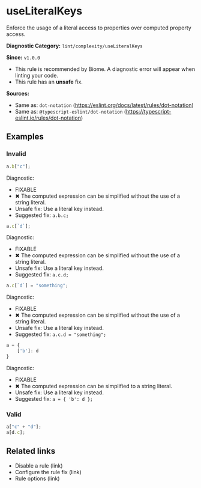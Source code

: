 # useLiteralKeys

Enforce the usage of a literal access to properties over computed property access.

**Diagnostic Category:** `lint/complexity/useLiteralKeys`

**Since:** `v1.0.0`

- This rule is recommended by Biome. A diagnostic error will appear when linting your code.
- This rule has an **unsafe** fix.

**Sources:**
- Same as: `dot-notation` (https://eslint.org/docs/latest/rules/dot-notation)
- Same as: `@typescript-eslint/dot-notation` (https://typescript-eslint.io/rules/dot-notation)

## Examples

### Invalid

```js
a.b["c"];
```
Diagnostic: 
- FIXABLE 
- ✖ The computed expression can be simplified without the use of a string literal.
- Unsafe fix: Use a literal key instead.
- Suggested fix: `a.b.c;`

```js
a.c[`d`];
```
Diagnostic: 
- FIXABLE 
- ✖ The computed expression can be simplified without the use of a string literal.
- Unsafe fix: Use a literal key instead.
- Suggested fix: `a.c.d;`

```js
a.c[`d`] = "something";
```
Diagnostic: 
- FIXABLE 
- ✖ The computed expression can be simplified without the use of a string literal.
- Unsafe fix: Use a literal key instead.
- Suggested fix: `a.c.d = "something";`

```js
a = {
	['b']: d
}
```
Diagnostic: 
- FIXABLE 
- ✖ The computed expression can be simplified to a string literal.
- Unsafe fix: Use a literal key instead.
- Suggested fix: `a = { 'b': d };`

### Valid

```js
a["c" + "d"];
a[d.c];
```

## Related links

- Disable a rule (link)
- Configure the rule fix (link)
- Rule options (link)